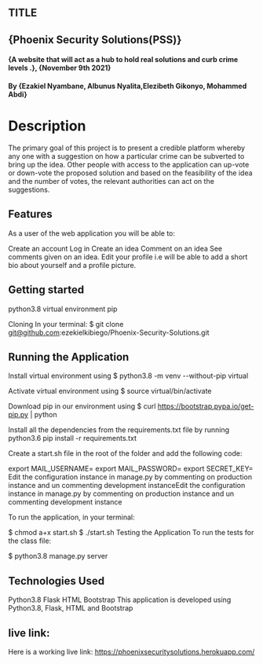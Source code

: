 ## TITLE
## {Phoenix Security Solutions(PSS)}
#### {A website that will act as a hub to hold real solutions and curb crime levels .}, {November 9th 2021}
#### By **{Ezakiel Nyambane, Albunus Nyalita,Elezibeth Gikonyo, Mohammed Abdi}**


# Description
The primary goal of this project is to present a credible platform whereby any one with a suggestion on how a particular crime can be subverted to bring up the idea. Other people with access to the application can up-vote or down-vote the proposed solution and based on the feasibility of the idea and the number of votes, the relevant authorities can act on the suggestions.

## Features
As a user of the web application you will be able to:

Create an account
Log in
Create an idea
Comment on an idea
See comments given on an idea.
Edit your profile i.e will be able to add a short bio about yourself and a profile picture.

## Getting started
python3.8
virtual environment
pip

Cloning
In your terminal:
$ git clone git@github.com:ezekielkibiego/Phoenix-Security-Solutions.git

## Running the Application
Install virtual environment using $ python3.8 -m venv --without-pip virtual

Activate virtual environment using $ source virtual/bin/activate

Download pip in our environment using $ curl https://bootstrap.pypa.io/get-pip.py | python

Install all the dependencies from the requirements.txt file by running python3.6 pip install -r requirements.txt

Create a start.sh file in the root of the folder and add the following code:

 export MAIL_USERNAME=<your-email-address>
 export MAIL_PASSWORD=<your-email-password>
 export SECRET_KEY=<your-secret-key>
 Edit the configuration instance in manage.py by commenting on production instance and un commenting development instanceEdit the configuration instance in manage.py by commenting on production instance and un commenting development instance

 To run the application, in your terminal:

  $ chmod a+x start.sh
  $ ./start.sh
Testing the Application
To run the tests for the class file:

  $ python3.8 manage.py server

  ## Technologies Used
  Python3.8
  Flask
  HTML
  Bootstrap
This application is developed using Python3.8, Flask, HTML and Bootstrap

## live link:
Here is a working live link: https://phoenixsecuritysolutions.herokuapp.com/




